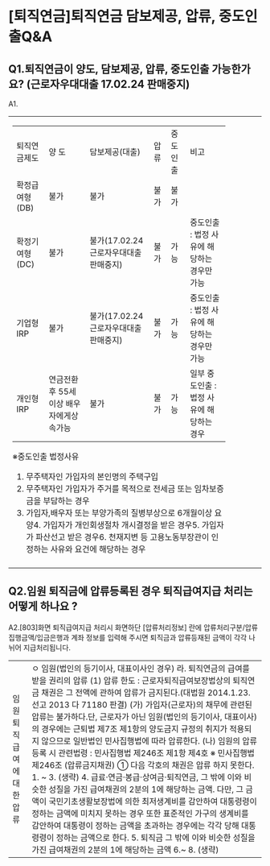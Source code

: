 # [퇴직연금]퇴직연금 담보제공, 압류, 중도인출Q&A
## Q1.퇴직연금이 양도, 담보제공, 압류, 중도인출 가능한가요? (근로자우대대출 17.02.24 판매중지)
A1.

<table><tbody><tr>
<td colspan="2">
<table><tbody><tr>
<td>퇴직연금제도</td>
<td>양 도</td>
<td>담보제공(대출)</td>
<td>압 류</td>
<td>중도인출</td>
<td>비고</td></tr><tr>
<td>확정급여형(DB)</td>
<td>불가</td>
<td>불가</td>
<td>불가</td>
<td>불가</td>
<td></td></tr><tr>
<td>확정기여형(DC)</td>
<td>불가</td>
<td>불가(17.02.24 근로자우대대출판매중지)</td>
<td>불가</td>
<td>가능</td>
<td>
중도인출 : 법정 사유에 해당하는 경우만 가능</td></tr><tr>
<td>기업형IRP</td>
<td>불가</td>
<td>불가(17.02.24 근로자우대대출판매중지)</td>
<td>불가</td>
<td>가능</td>
<td>
중도인출 : 법정 사유에 해당하는 경우만 가능</td></tr><tr>
<td>개인형IRP</td>
<td>연금전환 후
55세이상
배우자에게상속가능</td>
<td>불가</td>
<td>불가</td>
<td>가능</td>
<td>
일부 중도인출 : 법정 사유에 해당하는 경우
</td></tr></tbody>
</table>


※중도인출 법정사유
1. 무주택자인 가입자의 본인명의 주택구입
2. 무주택자인 가입자가 주거를 목적으로 전세금 또는 임차보증금을 부담하는 경우
3. 가입자,배우자 또는 부양가족의 질병부상으로 6개월이상 요양4. 가입자가 개인회생절차 개시결정을 받은 경우5. 가입자가 파산선고 받은 경우6. 천재지변 등 고용노동부장관이 인정하는 사유와 요건에 해당하는 경우</td>
<td>
</td>
<td>
</td>
<td></td>
<td></td></tr><tr>
<td colspan="4">
</td>
<td></td>
<td></td></tr></tbody>
</table>


## Q2.임원 퇴직금에 압류등록된 경우 퇴직급여지급 처리는 어떻게 하나요 ?
A2.[803]화면 퇴직급여지급 처리시 화면하단 [압류처리정보] 란에 압류처리구분/압류집행금액/입금은행과 계좌 정보를 입력해 주시면 퇴직금과 압류등재된 금액이 각각 나뉘어 지급처리됩니다.

<table><tbody><tr>
<td>임원퇴직급여에대한압류</td>
<td>ㅇ 임원(법인의 등기이사, 대표이사인 경우)
라. 퇴직연금의 급여를 받을 권리의 압류
(1) 압류 한도 : 근로자퇴직급여보장법상의 퇴직연금 채권은 그 전액에 관하여 압류가 금지된다.(대법원 2014.1.23. 선고 2013 다 71180 판결)
(가) 가입자(근로자)의 채무에 관련된 압류는 불가하다.단, 근로자가 아닌 임원(법인의 등기이사, 대표이사)의 경우에는 근퇴법 제7조 제1항의 양도금지 규정의 취지가 적용되지 않으므로 일반법인 민사집행법에 따라 압류한다.
(나) 임원의 압류등록 시 관련법령 : 민사집행법 제246조 제1항 제4호
※ 민사집행법 제246조 (압류금지채권) ① 다음 각호의 채권은 압류 하지 못한다. 1. ~ 3. (생략) 4. 급료·연금·봉급·상여금·퇴직연금, 그 밖에 이와 비슷한 성질을 가진 급여채권의 2분의 1에 해당하는 금액. 다만, 그 금액이 국민기초생활보장법에 의한 최저생계비를 감안하여 대통령령이 정하는 금액에 미치지 못하는 경우 또한 표준적인 가구의 생계비를 감안하여 대통령이 정하는 금액을 초과하는 경우에는 각각 당해 대통령령이 정하는 금액으로 한다. 5. 퇴직금 그 밖에 이와 비슷한 성질을 가진 급여채권의 2분의 1에 해당하는 금액 6.~ 8. (생략)</td></tr></tbody>
</table>


